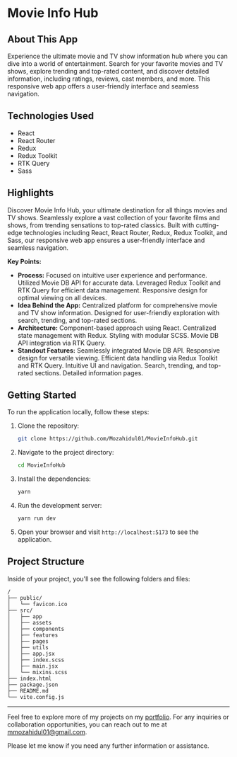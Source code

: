 # Movie Info Hub

## About This App

Experience the ultimate movie and TV show information hub where you can dive into a world of entertainment. Search for your favorite movies and TV shows, explore trending and top-rated content, and discover detailed information, including ratings, reviews, cast members, and more. This responsive web app offers a user-friendly interface and seamless navigation.

## Technologies Used

- React
- React Router
- Redux
- Redux Toolkit
- RTK Query
- Sass

## Highlights

Discover Movie Info Hub, your ultimate destination for all things movies and TV shows. Seamlessly explore a vast collection of your favorite films and shows, from trending sensations to top-rated classics. Built with cutting-edge technologies including React, React Router, Redux, Redux Toolkit, and Sass, our responsive web app ensures a user-friendly interface and seamless navigation.

**Key Points:**

- **Process:** Focused on intuitive user experience and performance. Utilized Movie DB API for accurate data. Leveraged Redux Toolkit and RTK Query for efficient data management. Responsive design for optimal viewing on all devices.
- **Idea Behind the App:** Centralized platform for comprehensive movie and TV show information. Designed for user-friendly exploration with search, trending, and top-rated sections.
- **Architecture:** Component-based approach using React. Centralized state management with Redux. Styling with modular SCSS. Movie DB API integration via RTK Query.
- **Standout Features:** Seamlessly integrated Movie DB API. Responsive design for versatile viewing. Efficient data handling via Redux Toolkit and RTK Query. Intuitive UI and navigation. Search, trending, and top-rated sections. Detailed information pages.

## Getting Started

To run the application locally, follow these steps:

1. Clone the repository:

   ```bash
   git clone https://github.com/Mozahidul01/MovieInfoHub.git
   ```

2. Navigate to the project directory:

   ```bash
   cd MovieInfoHub
   ```

3. Install the dependencies:

   ```bash
   yarn
   ```

4. Run the development server:

   ```bash
   yarn run dev
   ```

5. Open your browser and visit `http://localhost:5173` to see the application.

## Project Structure

Inside of your project, you'll see the following folders and files:

```text
/
├── public/
│   └── favicon.ico
├── src/
│   ├── app
│   ├── assets
│   ├── components
│   ├── features
│   ├── pages
│   ├── utils
│   ├── app.jsx
│   ├── index.scss
│   ├── main.jsx
│   └── mixins.scss
├── index.html
├── package.json
├── README.md
└── vite.config.js
```

---

Feel free to explore more of my projects on my [portfolio](https://mozahidul01.netlify.app). For any inquiries or collaboration opportunities, you can reach out to me at [mmozahidul01@gmail.com](mailto:mmozahidul01@gmail.com).

Please let me know if you need any further information or assistance.

